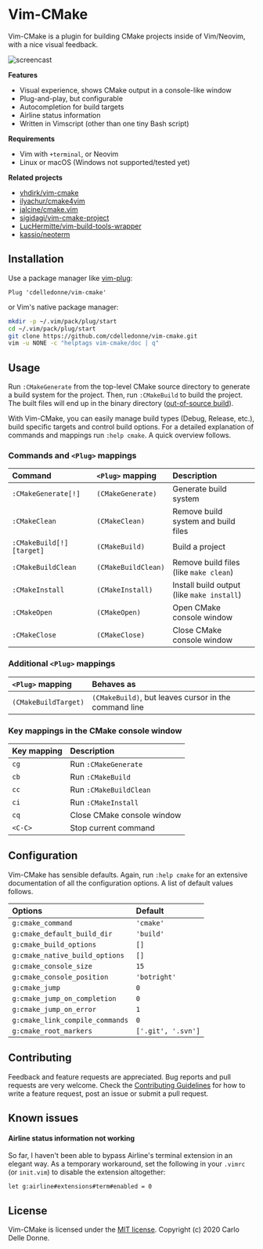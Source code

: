 # Vim-CMake

Vim-CMake is a plugin for building CMake projects inside of Vim/Neovim, with a
nice visual feedback.

![screencast][screencast]

**Features**

* Visual experience, shows CMake output in a console-like window
* Plug-and-play, but configurable
* Autocompletion for build targets
* Airline status information
* Written in Vimscript (other than one tiny Bash script)

**Requirements**

* Vim with `+terminal`, or Neovim
* Linux or macOS (Windows not supported/tested yet)

**Related projects**

* [vhdirk/vim-cmake][vim-cmake]
* [ilyachur/cmake4vim][cmake4vim]
* [jalcine/cmake.vim][cmake.vim]
* [sigidagi/vim-cmake-project][vim-cmake-project]
* [LucHermitte/vim-build-tools-wrapper][LucHermitte/vim-build-tools-wrapper]
* [kassio/neoterm][neoterm]

<!--=========================================================================-->

## Installation

Use a package manager like [vim-plug][vim-plug]:

```vim
Plug 'cdelledonne/vim-cmake'
```

or Vim's native package manager:

```sh
mkdir -p ~/.vim/pack/plug/start
cd ~/.vim/pack/plug/start
git clone https://github.com/cdelledonne/vim-cmake.git
vim -u NONE -c "helptags vim-cmake/doc | q"
```

<!--=========================================================================-->

## Usage

Run `:CMakeGenerate` from the top-level CMake source directory to generate a
build system for the project.  Then, run `:CMakeBuild` to build the project. The
built files will end up in the binary directory ([out-of-source build][oos]).

With Vim-CMake, you can easily manage build types (Debug, Release, etc.), build
specific targets and control build options.  For a detailed explanation of
commands and mappings run `:help cmake`.  A quick overview follows.

### Commands and `<Plug>` mappings

| Command                   | `<Plug>` mapping    | Description                                |
|:--------------------------|:--------------------|:-------------------------------------------|
| `:CMakeGenerate[!]`       | `(CMakeGenerate)`   | Generate build system                      |
| `:CMakeClean`             | `(CMakeClean)`      | Remove build system and build files        |
| `:CMakeBuild[!] [target]` | `(CMakeBuild)`      | Build a project                            |
| `:CMakeBuildClean`        | `(CMakeBuildClean)` | Remove build files (like `make clean`)     |
| `:CMakeInstall`           | `(CMakeInstall)`    | Install build output (like `make install`) |
| `:CMakeOpen`              | `(CMakeOpen)`       | Open CMake console window                  |
| `:CMakeClose`             | `(CMakeClose)`      | Close CMake console window                 |

### Additional `<Plug>` mappings

| `<Plug>` mapping     | Behaves as                                            |
|:---------------------|:------------------------------------------------------|
| `(CMakeBuildTarget)` | `(CMakeBuild)`, but leaves cursor in the command line |

### Key mappings in the CMake console window

| Key mapping | Description                |
|:------------|:---------------------------|
| `cg`        | Run `:CMakeGenerate`       |
| `cb`        | Run `:CMakeBuild`          |
| `cc`        | Run `:CMakeBuildClean`     |
| `ci`        | Run `:CMakeInstall`        |
| `cq`        | Close CMake console window |
| `<C-C>`     | Stop current command       |

<!--=========================================================================-->

## Configuration

Vim-CMake has sensible defaults. Again, run `:help cmake` for an extensive
documentation of all the configuration options.  A list of default values
follows.

| Options                         | Default            |
|:--------------------------------|:-------------------|
| `g:cmake_command`               | `'cmake'`          |
| `g:cmake_default_build_dir`     | `'build'`          |
| `g:cmake_build_options`         | `[]`               |
| `g:cmake_native_build_options`  | `[]`               |
| `g:cmake_console_size`          | `15`               |
| `g:cmake_console_position`      | `'botright'`       |
| `g:cmake_jump`                  | `0`                |
| `g:cmake_jump_on_completion`    | `0`                |
| `g:cmake_jump_on_error`         | `1`                |
| `g:cmake_link_compile_commands` | `0`                |
| `g:cmake_root_markers`          | `['.git', '.svn']` |

<!--=========================================================================-->

## Contributing

Feedback and feature requests are appreciated.  Bug reports and pull requests
are very welcome.  Check the [Contributing Guidelines][contributing] for how to
write a feature request, post an issue or submit a pull request.

<!--=========================================================================-->

## Known issues

#### Airline status information not working

So far, I haven't been able to bypass Airline's terminal extension in an elegant
way.  As a temporary workaround, set the following in your `.vimrc` (or
`init.vim`) to disable the extension altogether:
```vim
let g:airline#extensions#term#enabled = 0
```

<!--=========================================================================-->

## License

Vim-CMake is licensed under the [MIT license][license].  Copyright (c) 2020
Carlo Delle Donne.

<!--=========================================================================-->

[screencast]: https://user-images.githubusercontent.com/24732205/81405504-12555600-9138-11ea-8fca-c93ceb64dca3.gif
[vim-cmake]: https://github.com/vhdirk/vim-cmake
[cmake4vim]: https://github.com/ilyachur/cmake4vim
[cmake.vim]: https://github.com/jalcine/cmake.vim
[vim-cmake-project]: https://github.com/sigidagi/vim-cmake-project
[LucHermitte/vim-build-tools-wrapper]: https://github.com/LucHermitte/vim-build-tools-wrapper
[neoterm]: https://github.com/kassio/neoterm
[vim-plug]: https://github.com/junegunn/vim-plug
[oos]: https://cprieto.com/posts/2016/10/cmake-out-of-source-build.html
[contributing]: ./CONTRIBUTING.md
[license]: ./LICENSE
